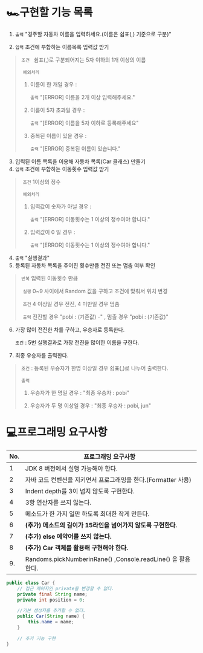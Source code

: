 # 🏎구현할 기능 목록

1. `출력`  "경주할 자동차 이름을 입력하세요.(이름은 쉼표(,) 기준으로 구분)"

2. `입력`  조건에 부합하는 이름목록 입력값 받기

> `조건 `  쉼표(,)로 구분되어지는 5자 이하의 1개 이상의 이름
>
> ​	`예외처리`
>
>   1. 이름이 한 개일 경우  : 
>
>      `출력` "[ERROR] 이름을 2개 이상 입력해주세요."
>
>   2. 이름이 5자 초과일 경우 : 
>
>      `출력` "[ERROR] 이름을 5자 이하로 등록해주세요"
>
>   3. 중복된 이름이 있을 경우 :
>
>      `출력` "[ERROR] 중복된 이름이 있습니다."

3. 입력된 이름 목록을 이용해 자동차 목록(Car 클래스) 만들기
4. `입력` 조건에 부합하는 이동횟수 입력값 받기

>​	`조건`  1이상의 정수
>
>​	`예외처리`
>
> 1. 입력값이 숫자가 아닐 경우 :
>
>    `출력` "[ERROR] 이동횟수는 1 이상의 정수여야 합니다."
>
> 2. 입력값이 0 일 경우 :
>
>    `출력` "[ERROR] 이동횟수는 1 이상의 정수여야 합니다."

4. `출력` "실행결과"
5. 등록된 자동차 목록을 주어진 횟수만큼 전진 또는 멈춤 여부 확인

>`반복` 입력된 이동횟수 만큼
>
>​		`실행` 0~9 사이에서 Random 값을 구하고 조건에 맞춰서 위치 변경
>
>​		`조건`  4 이상일 경우 전진, 4 미만일 경우 멈춤
>
>​		`출력` 전진할 경우 "pobi : (기존값) -" , 멈출 경우 "pobi : (기존값)"

6. 가장 많이 전진한 차를 구하고, 우승자로 등록한다.

   `조건` : 5번 실행결과로 가장 전진을 많이한 이름을 구한다.

7. 최종 우승자를 출력한다.

>`조건` : 등록된 우승자가 한명 이상일 경우 쉼표(,)로 나누어 출력한다.
>
>`출력` 
>
>1. 우승자가 한 명일 경우 : "최종 우승자 : pobi"
>
>2. 우승자가 두 명 이상일 경우 : "최종 우승자 : pobi, jun"





# 💻프로그래밍 요구사항

| No.  | 프로그래밍 요구사항                                          |
| ---- | ------------------------------------------------------------ |
| 1    | JDK 8 버전에서 실행 가능해야 한다.                           |
| 2    | 자바 코드 컨벤션을 지키면서 프로그래밍을 한다.(Formatter 사용) |
| 3    | Indent depth를 3이 넘지 않도록 구현한다.                     |
| 4    | 3항 연산자를 쓰지 않는다.                                    |
| 5    | 메소드가 한 가지 일만 하도록 최대한 작게 만든다.             |
| 6    | **(추가) 메소드의 길이가 15라인을 넘어가지 않도록 구현한다.** |
| 7    | **(추가) else 예약어를 쓰지 않는다.**                        |
| 8    | **(추가) Car 객체를 활용해 구현해야 한다.**                  |
| 9.   | Randoms.pickNumberinRane() ,Console.readLine() 을 활용한다.  |

```java
public class Car {
    // 접근 제어자인 private을 변경할 수 없다.
    private final String name;
    private int position = 0;

    //기본 생성자를 추가할 수 없다.
    public Car(String name) {
        this.name = name;
    }

    // 추가 기능 구현
}
```

